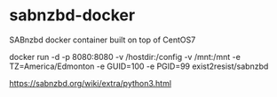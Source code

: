 # sabnzbd-docker
SABnzbd docker container built on top of CentOS7

docker run -d -p 8080:8080 -v /hostdir:/config -v /mnt:/mnt -e TZ=America/Edmonton -e GUID=100 -e PGID=99 exist2resist/sabnzbd

https://sabnzbd.org/wiki/extra/python3.html
